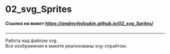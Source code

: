 # 02_svg_Sprites

##### Ссылка на макет https://andreyfedyukin.github.io/02_svg_Sprites/

___

Работа над файлом svg.
<br />
Все изображения в макете реализованы svg-спрайтом.
